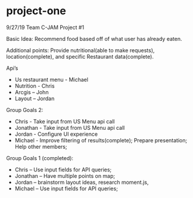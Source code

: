 # project-one
9/27/19
Team C-JAM
Project #1


Basic Idea: Recommend food based off of what user has already eaten.

Additional points: Provide nutritional(able to make requests), location(complete), and specific Restaurant data(complete). 

Api’s
- Us restaurant menu - Michael
- Nutrition - Chris
- Arcgis – John
- Layout – Jordan

Group Goals 2:
- Chris - Take input from US Menu api call 
- Jonathan - Take input from US Menu api call
- Jordan - Configure UI experience 
- Michael - Improve filtering of results(complete); Prepare presentation; Help other members;


Group Goals 1 (completed):
- Chris – Use input fields for API queries;
- Jonathan – Have multiple points on map;
- Jordan – brainstorm layout ideas, research moment.js, 
- Michael – Use input fields for API queries;




